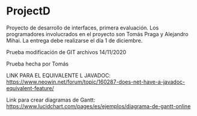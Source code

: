 # ProjectD
Proyecto de desarrollo de interfaces, primera evaluación. Los programadores involucrados en el proyecto son Tomás Praga y Alejandro Mihai. La entrega debe realizarse el día 1 de diciembre.

Prueba modificación de GIT archivos 14/11/2020



Prueba hecha por Tomás


LINK PARA EL EQUIVALENTE L JAVADOC: https://www.neowin.net/forum/topic/160287-does-net-have-a-javadoc-equivalent-feature/

Link para crear diagramas de Gantt: https://www.lucidchart.com/pages/es/ejemplos/diagrama-de-gantt-online